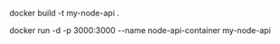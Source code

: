 <!-- RUN COMMAND  -->
<!-- #Step1 -->
docker build -t my-node-api .
<!-- #Step2 -->
docker run -d -p 3000:3000 --name node-api-container my-node-api


